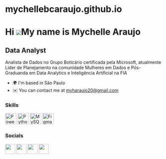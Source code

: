 # mychellebcaraujo.github.io
Hi ![](https://user-images.githubusercontent.com/18350557/176309783-0785949b-9127-417c-8b55-ab5a4333674e.gif)My name is Mychelle Araujo
=======================================================================================================================================

Data Analyst
------------

Analista de Dados no Grupo Boticário certificada pela Microsoft, atualmente Líder de Planejamento na comunidade Mulheres em Dados e Pós-Graduanda em Data Analytics e Inteligência Artificial na FIA

* 🌍  I'm based in São Paulo
* ✉️  You can contact me at [myharaujo20@gmail.com](mailto:myharaujo20@gmail.com)

### Skills

<p align="left">
<a href="https://www.app.powerbi.com/" target="_blank" rel="noreferrer"><img src="https://miro.medium.com/v2/resize:fit:720/format:webp/1*6cjN1-zqc9029OJEzvJAWg.jpeg" width="36" height="36" alt="Power BI" /></a>
<a href="https://www.python.org/" target="_blank" rel="noreferrer"><img src="https://raw.githubusercontent.com/danielcranney/readme-generator/main/public/icons/skills/python-colored.svg" width="36" height="36" alt="Python" /></a>
<a href="https://www.mysql.com/" target="_blank" rel="noreferrer"><img src="https://raw.githubusercontent.com/danielcranney/readme-generator/main/public/icons/skills/mysql-colored.svg" width="36" height="36" alt="MySQL" /></a>
<a href="https://www.figma.com/" target="_blank" rel="noreferrer"><img src="https://raw.githubusercontent.com/danielcranney/readme-generator/main/public/icons/skills/figma-colored.svg" width="36" height="36" alt="Figma" /></a>
</p>

### Socials

<p align="left"> <a href="https://www.github.com/mychellebcaraujo" target="_blank" rel="noreferrer"><img src="https://raw.githubusercontent.com/danielcranney/readme-generator/main/public/icons/socials/github.svg" width="32" height="32" /></a> <a href="http://www.instagram.com/descomplidados" target="_blank" rel="noreferrer"><img src="https://raw.githubusercontent.com/danielcranney/readme-generator/main/public/icons/socials/instagram.svg" width="32" height="32" /></a> <a href="https://www.linkedin.com/in/mychellebcaraujo/" target="_blank" rel="noreferrer"><img src="https://raw.githubusercontent.com/danielcranney/readme-generator/main/public/icons/socials/linkedin.svg" width="32" height="32" /></a> <a href="http://www.medium.com/myharaujo" target="_blank" rel="noreferrer"><img src="https://raw.githubusercontent.com/danielcranney/readme-generator/main/public/icons/socials/medium.svg" width="32" height="32" /></a></p>
